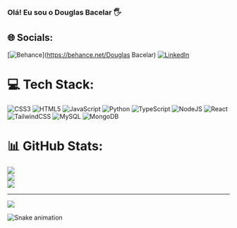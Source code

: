 ### Olá! Eu sou o Douglas Bacelar 🖐️

## 🌐 Socials:
[![Behance](https://img.shields.io/badge/Behance-1769ff?logo=behance&logoColor=white)](https://behance.net/Douglas Bacelar) [![LinkedIn](https://img.shields.io/badge/LinkedIn-%230077B5.svg?logo=linkedin&logoColor=white)](https://linkedin.com/in/https://www.linkedin.com/in/douglas-bacelar-82b722149/) 

# 💻 Tech Stack:
![CSS3](https://img.shields.io/badge/css3-%231572B6.svg?style=plastic&logo=css3&logoColor=white) ![HTML5](https://img.shields.io/badge/html5-%23E34F26.svg?style=plastic&logo=html5&logoColor=white) ![JavaScript](https://img.shields.io/badge/javascript-%23323330.svg?style=plastic&logo=javascript&logoColor=%23F7DF1E) ![Python](https://img.shields.io/badge/python-3670A0?style=plastic&logo=python&logoColor=ffdd54) ![TypeScript](https://img.shields.io/badge/typescript-%23007ACC.svg?style=plastic&logo=typescript&logoColor=white) ![NodeJS](https://img.shields.io/badge/node.js-6DA55F?style=plastic&logo=node.js&logoColor=white) ![React](https://img.shields.io/badge/react-%2320232a.svg?style=plastic&logo=react&logoColor=%2361DAFB) ![TailwindCSS](https://img.shields.io/badge/tailwindcss-%2338B2AC.svg?style=plastic&logo=tailwind-css&logoColor=white) ![MySQL](https://img.shields.io/badge/mysql-%2300f.svg?style=plastic&logo=mysql&logoColor=white) ![MongoDB](https://img.shields.io/badge/MongoDB-%234ea94b.svg?style=plastic&logo=mongodb&logoColor=white)
# 📊 GitHub Stats:
![](https://github-readme-stats.vercel.app/api?username=douglasbacelar&theme=blue-green&hide_border=false&include_all_commits=false&count_private=true)<br/>
![](https://github-readme-streak-stats.herokuapp.com/?user=douglasbacelar&theme=blue-green&hide_border=false)<br/>
![](https://github-readme-stats.vercel.app/api/top-langs/?username=douglasbacelar&theme=blue-green&hide_border=false&include_all_commits=false&count_private=true&layout=compact)

---
[![](https://visitcount.itsvg.in/api?id=douglasbacelar&icon=5&color=3)](https://visitcount.itsvg.in)

<!-- Proudly created with GPRM ( https://gprm.itsvg.in ) -->

![Snake animation](https://github.com/douglasbacelar/douglasbacelar/blob/output/github-contribution-grid-snake.svg)
